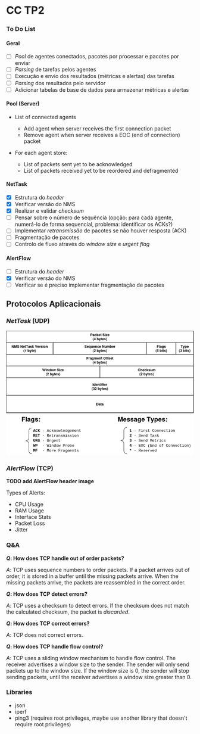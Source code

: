 # CC TP2

### To Do List

#### Geral

- [ ] *Pool* de agentes conectados, pacotes por processar e pacotes por enviar
- [ ] *Parsing* de tarefas pelos agentes
- [ ] Execução e envio dos resultados (métricas e alertas) das tarefas
- [ ] *Parsing* dos resultados pelo servidor
- [ ] Adicionar tabelas de base de dados para armazenar métricas e alertas

#### Pool (Server)

- List of connected agents
  - Add agent when server receives the first connection packet
  - Remove agent when server receives a EOC (end of connection) packet

- For each agent store:
  - List of packets sent yet to be acknowledged
  - List of packets received yet to be reordered and defragmented

#### NetTask

- [x] Estrutura do *header*
- [x] Verificar versão do NMS
- [x] Realizar e validar *checksum*
- [ ] Pensar sobre o número de sequência (opção: para cada agente, numerá-lo de forma sequencial, problema: identificar os ACKs?)
- [ ] Implementar *retransmissão* de pacotes se não houver resposta (ACK)
- [ ] Fragmentação de pacotes
- [ ] Controlo de fluxo através do *window size* e *urgent flag*

#### AlertFlow

- [ ] Estrutura do *header*
- [x] Verificar versão do NMS
- [ ] Verificar se é preciso implementar fragmentação de pacotes

## Protocolos Aplicacionais

### *NetTask* (UDP)

![NetTask Header](report/img/nettask_header.png)

### *AlertFlow* (TCP)

**TODO add AlertFlow header image**

Types of Alerts:
- CPU Usage
- RAM Usage
- Interface Stats
- Packet Loss
- Jitter

### Q&A

***Q*: How does TCP handle out of order packets?**

*A*: TCP uses sequence numbers to order packets.
If a packet arrives out of order, it is stored in a buffer until the missing packets arrive.
When the missing packets arrive, the packets are reassembled in the correct order.

***Q*: How does TCP detect errors?**

*A*: TCP uses a checksum to detect errors.
If the checksum does not match the calculated checksum, the packet is *discarded*.

***Q*: How does TCP correct errors?**

*A*: TCP does not correct errors.

***Q*: How does TCP handle flow control?**

*A*: TCP uses a sliding window mechanism to handle flow control.
The receiver advertises a window size to the sender.
The sender will only send packets up to the window size.
If the window size is 0, the sender will stop sending packets, until
the receiver advertises a window size greater than 0.

### Libraries

- json
- iperf
- ping3 (requires root privileges, maybe use another library that doesn't require root privileges)
